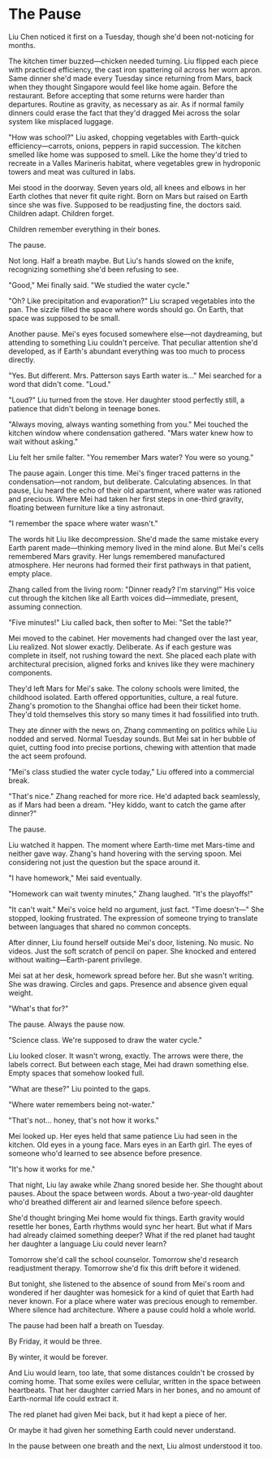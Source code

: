 # The Pause

Liu Chen noticed it first on a Tuesday, though she'd been not-noticing for months.

The kitchen timer buzzed—chicken needed turning. Liu flipped each piece with practiced efficiency, the cast iron spattering oil across her worn apron. Same dinner she'd made every Tuesday since returning from Mars, back when they thought Singapore would feel like home again. Before the restaurant. Before accepting that some returns were harder than departures. Routine as gravity, as necessary as air. As if normal family dinners could erase the fact that they'd dragged Mei across the solar system like misplaced luggage.

"How was school?" Liu asked, chopping vegetables with Earth-quick efficiency—carrots, onions, peppers in rapid succession. The kitchen smelled like home was supposed to smell. Like the home they'd tried to recreate in a Valles Marineris habitat, where vegetables grew in hydroponic towers and meat was cultured in labs.

Mei stood in the doorway. Seven years old, all knees and elbows in her Earth clothes that never fit quite right. Born on Mars but raised on Earth since she was five. Supposed to be readjusting fine, the doctors said. Children adapt. Children forget.

Children remember everything in their bones.

The pause.

Not long. Half a breath maybe. But Liu's hands slowed on the knife, recognizing something she'd been refusing to see.

"Good," Mei finally said. "We studied the water cycle."

"Oh? Like precipitation and evaporation?" Liu scraped vegetables into the pan. The sizzle filled the space where words should go. On Earth, that space was supposed to be small.

Another pause. Mei's eyes focused somewhere else—not daydreaming, but attending to something Liu couldn't perceive. That peculiar attention she'd developed, as if Earth's abundant everything was too much to process directly.

"Yes. But different. Mrs. Patterson says Earth water is..." Mei searched for a word that didn't come. "Loud."

"Loud?" Liu turned from the stove. Her daughter stood perfectly still, a patience that didn't belong in teenage bones.

"Always moving, always wanting something from you." Mei touched the kitchen window where condensation gathered. "Mars water knew how to wait without asking."

Liu felt her smile falter. "You remember Mars water? You were so young."

The pause again. Longer this time. Mei's finger traced patterns in the condensation—not random, but deliberate. Calculating absences. In that pause, Liu heard the echo of their old apartment, where water was rationed and precious. Where Mei had taken her first steps in one-third gravity, floating between furniture like a tiny astronaut.

"I remember the space where water wasn't."

The words hit Liu like decompression. She'd made the same mistake every Earth parent made—thinking memory lived in the mind alone. But Mei's cells remembered Mars gravity. Her lungs remembered manufactured atmosphere. Her neurons had formed their first pathways in that patient, empty place.

Zhang called from the living room: "Dinner ready? I'm starving!" His voice cut through the kitchen like all Earth voices did—immediate, present, assuming connection.

"Five minutes!" Liu called back, then softer to Mei: "Set the table?"

Mei moved to the cabinet. Her movements had changed over the last year, Liu realized. Not slower exactly. Deliberate. As if each gesture was complete in itself, not rushing toward the next. She placed each plate with architectural precision, aligned forks and knives like they were machinery components.

They'd left Mars for Mei's sake. The colony schools were limited, the childhood isolated. Earth offered opportunities, culture, a real future. Zhang's promotion to the Shanghai office had been their ticket home. They'd told themselves this story so many times it had fossilified into truth.

They ate dinner with the news on, Zhang commenting on politics while Liu nodded and served. Normal Tuesday sounds. But Mei sat in her bubble of quiet, cutting food into precise portions, chewing with attention that made the act seem profound.

"Mei's class studied the water cycle today," Liu offered into a commercial break.

"That's nice." Zhang reached for more rice. He'd adapted back seamlessly, as if Mars had been a dream. "Hey kiddo, want to catch the game after dinner?"

The pause.

Liu watched it happen. The moment where Earth-time met Mars-time and neither gave way. Zhang's hand hovering with the serving spoon. Mei considering not just the question but the space around it.

"I have homework," Mei said eventually.

"Homework can wait twenty minutes," Zhang laughed. "It's the playoffs!"

"It can't wait." Mei's voice held no argument, just fact. "Time doesn't—" She stopped, looking frustrated. The expression of someone trying to translate between languages that shared no common concepts.

After dinner, Liu found herself outside Mei's door, listening. No music. No videos. Just the soft scratch of pencil on paper. She knocked and entered without waiting—Earth-parent privilege.

Mei sat at her desk, homework spread before her. But she wasn't writing. She was drawing. Circles and gaps. Presence and absence given equal weight.

"What's that for?"

The pause. Always the pause now.

"Science class. We're supposed to draw the water cycle."

Liu looked closer. It wasn't wrong, exactly. The arrows were there, the labels correct. But between each stage, Mei had drawn something else. Empty spaces that somehow looked full.

"What are these?" Liu pointed to the gaps.

"Where water remembers being not-water."

"That's not... honey, that's not how it works."

Mei looked up. Her eyes held that same patience Liu had seen in the kitchen. Old eyes in a young face. Mars eyes in an Earth girl. The eyes of someone who'd learned to see absence before presence.

"It's how it works for me."

That night, Liu lay awake while Zhang snored beside her. She thought about pauses. About the space between words. About a two-year-old daughter who'd breathed different air and learned silence before speech.

She'd thought bringing Mei home would fix things. Earth gravity would resettle her bones, Earth rhythms would sync her heart. But what if Mars had already claimed something deeper? What if the red planet had taught her daughter a language Liu could never learn?

Tomorrow she'd call the school counselor. Tomorrow she'd research readjustment therapy. Tomorrow she'd fix this drift before it widened.

But tonight, she listened to the absence of sound from Mei's room and wondered if her daughter was homesick for a kind of quiet that Earth had never known. For a place where water was precious enough to remember. Where silence had architecture. Where a pause could hold a whole world.

The pause had been half a breath on Tuesday.

By Friday, it would be three.

By winter, it would be forever.

And Liu would learn, too late, that some distances couldn't be crossed by coming home. That some exiles were cellular, written in the space between heartbeats. That her daughter carried Mars in her bones, and no amount of Earth-normal life could extract it.

The red planet had given Mei back, but it had kept a piece of her.

Or maybe it had given her something Earth could never understand.

In the pause between one breath and the next, Liu almost understood it too.